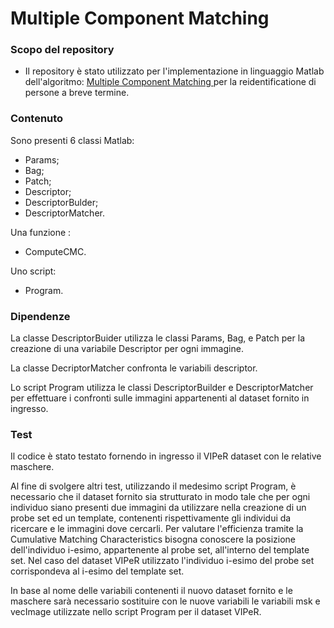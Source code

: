 # Multiple Component Matching #

### Scopo del repository ###

* Il repository è stato utilizzato per l'implementazione in linguaggio Matlab dell'algoritmo: [Multiple Component Matching ](https://scholar.google.it/scholar?q=a+multiple+component+matching+framework+for+person+re-identification&hl=it&as_sdt=0&as_vis=1&oi=scholart&sa=X&ved=0ahUKEwjIrf_4moTOAhWBnhQKHfCCDaYQgQMIHDAA) per la reidentificatione di persone a breve termine.


### Contenuto ###
Sono presenti 6 classi Matlab:

* Params;
* Bag;
* Patch;
* Descriptor;
* DescriptorBulder;
* DescriptorMatcher.

Una funzione : 

* ComputeCMC.

Uno script:

* Program.

### Dipendenze ###
La classe DescriptorBuider utilizza le classi Params, Bag, e Patch per la creazione di una variabile Descriptor per ogni immagine.

La classe DecriptorMatcher confronta le variabili descriptor.

Lo script Program utilizza le classi DescriptorBuilder e DescriptorMatcher per effettuare i confronti sulle immagini appartenenti al dataset fornito in ingresso.

### Test ###
Il codice è stato testato fornendo in ingresso il VIPeR dataset con le relative maschere.

Al fine di svolgere altri test, utilizzando il medesimo script Program, è necessario che il dataset fornito sia strutturato in modo tale che per ogni individuo siano presenti due immagini da utilizzare nella creazione di un probe set ed un template, contenenti rispettivamente gli individui da ricercare e le immagini dove cercarli.
Per valutare l'efficienza tramite la Cumulative Matching Characteristics bisogna conoscere la posizione dell'individuo i-esimo, appartenente al probe set, all'interno del template set. Nel caso del dataset VIPeR utilizzato l'individuo i-esimo del probe set corrispondeva al i-esimo del template set.

In base al nome delle variabili contenenti il nuovo dataset fornito e le maschere sarà necessario sostituire con le nuove variabili le variabili msk e vecImage utilizzate nello script Program per il dataset VIPeR.